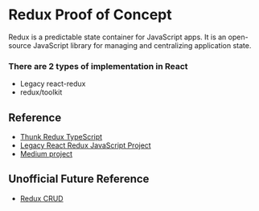 # Redux Proof of Concept

Redux is a predictable state container for JavaScript apps.
It is an open-source JavaScript library for managing and centralizing application state.

### There are 2 types of implementation in React

- Legacy react-redux
- redux/toolkit

## Reference

- [Thunk Redux TypeScript](https://www.programcreek.com/typescript/?api=redux-thunk.ThunkDispatch)
- [Legacy React Redux JavaScript Project](https://github.com/prananthdas/proshop)
- [Medium project](https://medium.com/@pongsatt/how-to-use-redux-in-typescript-ad0b5fe77933)

## Unofficial Future Reference

- [Redux CRUD](https://www.npmjs.com/package/@pong420/redux-crud)
